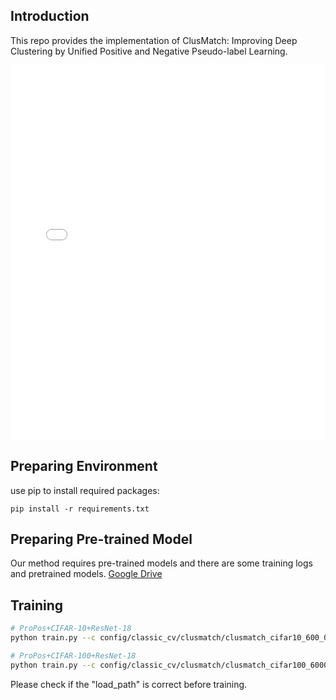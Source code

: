 <div id="top"></div>

## Introduction

This repo provides the implementation of ClusMatch: Improving Deep Clustering by Unified Positive and Negative Pseudo-label Learning.

<iframe src="/home/lizihan/github_ClusMatch/ClusMatch/figures/framework.pdf" style="width:100%; height:600px;" frameborder="0"></iframe>



## Preparing Environment

use pip to install required packages:

```
pip install -r requirements.txt
```

## Preparing Pre-trained Model

Our method requires pre-trained models and there are some training logs and pretrained models.
[Google Drive](https://drive.google.com/drive/folders/1yGhOTJFkF0pSr2m_vwOnhiWtVmzsXPTE?usp=drive_link)


## Training

```sh
# ProPos+CIFAR-10+ResNet-18
python train.py --c config/classic_cv/clusmatch/clusmatch_cifar10_600_0_propos.yaml

# ProPos+CIFAR-100+ResNet-18
python train.py --c config/classic_cv/clusmatch/clusmatch_cifar100_6000_0_propos.yaml
```
Please check if the "load_path" is correct before training.
